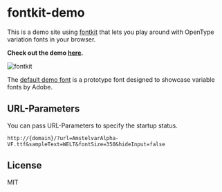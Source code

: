 # fontkit-demo

This is a demo site using [fontkit](http://github.com/devongovett/fontkit) that lets you play around
with OpenType variation fonts in your browser.

**Check out the demo [here](https://fontkit-demo.now.sh).**

![fontkit](https://cloud.githubusercontent.com/assets/19409/25838300/44837c66-3447-11e7-9867-02cd46b82834.gif)

The [default demo font](https://github.com/adobe-fonts/adobe-variable-font-prototype) is a prototype
font designed to showcase variable fonts by Adobe.

## URL-Parameters
You can pass URL-Parameters to specify the startup status.
```
http://{domain}/?url=AmstelvarAlpha-VF.ttf&sampleText=WELT&fontSize=350&hideInput=false
```

## License

MIT
